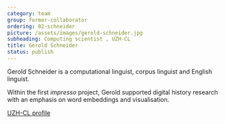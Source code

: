```yaml
---
category: team
group: former-collaborator
ordering: 02-schneider
picture: /assets/images/gerold-schneider.jpg
subheading: Computing scientist , UZH-CL
title: Gerold Schneider
status: publish
---
```


Gerold Schneider is a computational linguist, corpus linguist and English linguist.

Within the first *impresso* project, Gerold supported digital history research with an emphasis on word embeddings and visualisation.

[UZH-CL profile](https://www.cl.uzh.ch/de/people/team/compling/gschneid.html)
